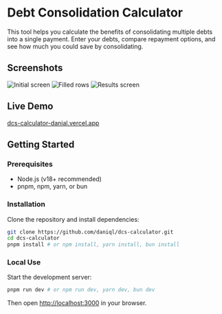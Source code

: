 # Debt Consolidation Calculator

This tool helps you calculate the benefits of consolidating multiple debts into a single payment. Enter your debts, compare repayment options, and see how much you could save by consolidating.

## Screenshots

![Initial screen](<Screenshot 2025-09-12 at 10.51.52 pm.png>)
![Filled rows](<Screenshot 2025-09-12 at 10.51.18 pm.png>)
![Results screen](<Screenshot 2025-09-12 at 10.49.38 pm.png>)

## Live Demo

[dcs-calculator-danial.vercel.app](https://dcs-calculator-danial.vercel.app/)

## Getting Started

### Prerequisites

- Node.js (v18+ recommended)
- pnpm, npm, yarn, or bun

### Installation

Clone the repository and install dependencies:

```bash
git clone https://github.com/daniql/dcs-calculator.git
cd dcs-calculator
pnpm install # or npm install, yarn install, bun install
```

### Local Use

Start the development server:

```bash
pnpm run dev # or npm run dev, yarn dev, bun dev
```

Then open [http://localhost:3000](http://localhost:3000) in your browser.
